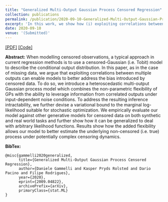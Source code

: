 ```yaml
---
title: "Generalized Multi-Output Gaussian Process Censored Regression"
collection: publications
permalink: /publication/2020-09-10-Generalized-Multi-Output-Gaussian-Process-Censored-Regression
excerpt: 'In this work, we show how (i) exploiting correlations between multiple signals (i.e. multi-output) and (ii) allow for input-dependent noise (i.e. heteroscedasticity) can fundamentally improve censored data estimation.'
date: 2020-09-10
venue: '(Submitted)'
---
```

[[PDF]](https://arxiv.org/abs/2009.04822) [[Code]](https://github.com/DanieleGammelli/multi-output-gp-censored-regression)

**Abstract:** When modelling censored observations, a typical approach in current regression methods is to use a censored-Gaussian (i.e. Tobit) model to describe the conditional output distribution. In this paper, as in the case of missing data, we argue that exploiting correlations between multiple outputs can enable models to better address the bias introduced by censored data. To do so, we introduce a heteroscedastic multi-output Gaussian process model which combines the non-parametric flexibility of GPs with the ability to leverage information from correlated outputs under input-dependent noise conditions. To address the resulting inference intractability, we further devise a variational bound to the marginal log-likelihood suitable for stochastic optimization. We empirically evaluate our model against other generative models for censored data on both synthetic and real world tasks and further show how it can be generalized to deal with arbitrary likelihood functions. Results show how the added flexibility allows our model to better estimate the underlying non-censored (i.e. true) process under potentially complex censoring dynamics.

**BibTex:** 
```
@misc{gammelli2020generalized,
      title={Generalized Multi-Output Gaussian Process Censored Regression}, 
      author={Daniele Gammelli and Kasper Pryds Rolsted and Dario Pacino and Filipe Rodrigues},
      year={2020},
      eprint={2009.04822},
      archivePrefix={arXiv},
      primaryClass={stat.ML}
}
```
